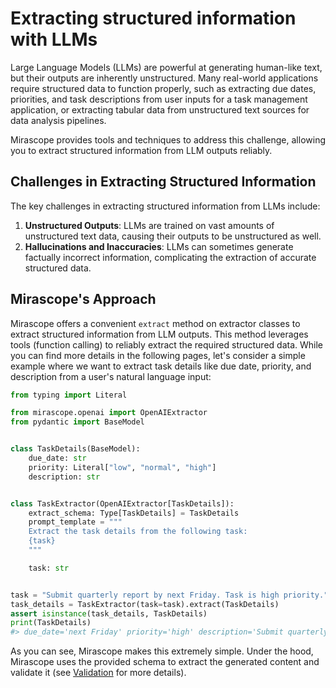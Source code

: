 # Extracting structured information with LLMs

Large Language Models (LLMs) are powerful at generating human-like text, but their outputs are inherently unstructured. Many real-world applications require structured data to function properly, such as extracting due dates, priorities, and task descriptions from user inputs for a task management application, or extracting tabular data from unstructured text sources for data analysis pipelines.

Mirascope provides tools and techniques to address this challenge, allowing you to extract structured information from LLM outputs reliably.

## Challenges in Extracting Structured Information

The key challenges in extracting structured information from LLMs include:

1. **Unstructured Outputs**: LLMs are trained on vast amounts of unstructured text data, causing their outputs to be unstructured as well.
2. **Hallucinations and Inaccuracies**: LLMs can sometimes generate factually incorrect information, complicating the extraction of accurate structured data.

## Mirascope's Approach

Mirascope offers a convenient `extract` method on extractor classes to extract structured information from LLM outputs. This method leverages tools (function calling) to reliably extract the required structured data. While you can find more details in the following pages, let's consider a simple example where we want to extract task details like due date, priority, and description from a user's natural language input:

```python
from typing import Literal

from mirascope.openai import OpenAIExtractor
from pydantic import BaseModel


class TaskDetails(BaseModel):
    due_date: str
    priority: Literal["low", "normal", "high"]
    description: str


class TaskExtractor(OpenAIExtractor[TaskDetails]):
    extract_schema: Type[TaskDetails] = TaskDetails
    prompt_template = """
    Extract the task details from the following task:
    {task}
    """

    task: str


task = "Submit quarterly report by next Friday. Task is high priority."
task_details = TaskExtractor(task=task).extract(TaskDetails)
assert isinstance(task_details, TaskDetails)
print(TaskDetails)
#> due_date='next Friday' priority='high' description='Submit quarterly report'
```

As you can see, Mirascope makes this extremely simple. Under the hood, Mirascope uses the provided schema to extract the generated content and validate it (see [Validation](validation.md) for more details).
